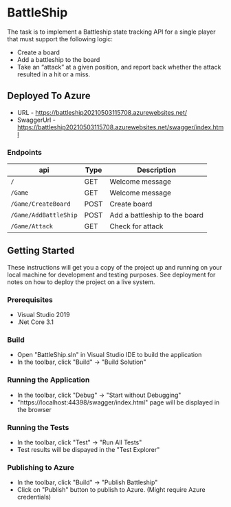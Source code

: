 # BattleShip

The task is to implement a Battleship state tracking API for a single player that must support the following logic: 
<br>
* Create a board 
* Add a battleship to the board 
* Take an “attack” at a given position, and report back whether the attack resulted in a hit or a miss.

## Deployed To Azure
* URL - https://battleship20210503115708.azurewebsites.net/
* SwaggerUrl - https://battleship20210503115708.azurewebsites.net/swagger/index.html

### Endpoints
| api | Type | Description |
| --- | --- |  --- |
| `/` | GET | Welcome message |
| `/Game` | GET | Welcome message |
| `/Game/CreateBoard` | POST | Create board |
| `/Game/AddBattleShip` | POST | Add a battleship to the board |
| `/Game/Attack` | GET | Check for attack |

## Getting Started

These instructions will get you a copy of the project up and running on your local machine for development and testing purposes. See deployment for notes on how to deploy the project on a live system.

### Prerequisites
* Visual Studio 2019
* .Net Core 3.1

### Build
* Open "BattleShip.sln" in Visual Studio IDE to build the application
* In the toolbar, click "Build" -> "Build Solution"

### Running the Application
* In the toolbar, click "Debug" -> "Start without Debugging"
* "https://localhost:44398/swagger/index.html" page will be displayed in the browser

### Running the Tests
* In the toolbar, click "Test" -> "Run All Tests"
* Test results will be dispayed in the "Test Explorer"

### Publishing to Azure
* In the toolbar, click "Build" -> "Publish Battleship"
* Click on "Publish" button to publish to Azure. (Might require Azure credentials)






